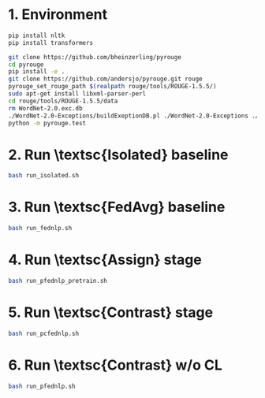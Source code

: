 # 1. Environment
```bash
pip install nltk
pip install transformers

git clone https://github.com/bheinzerling/pyrouge
cd pyrouge
pip install -e .
git clone https://github.com/andersjo/pyrouge.git rouge
pyrouge_set_rouge_path $(realpath rouge/tools/ROUGE-1.5.5/)
sudo apt-get install libxml-parser-perl
cd rouge/tools/ROUGE-1.5.5/data
rm WordNet-2.0.exc.db
./WordNet-2.0-Exceptions/buildExeptionDB.pl ./WordNet-2.0-Exceptions ./smart_common_words.txt ./WordNet-2.0.exc.db
python -m pyrouge.test
```

# 2. Run \textsc{Isolated} baseline
```bash
bash run_isolated.sh
```

# 3. Run \textsc{FedAvg} baseline
```bash
bash run_fednlp.sh
```

# 4. Run \textsc{Assign} stage
```bash
bash run_pfednlp_pretrain.sh
```

# 5. Run \textsc{Contrast} stage
```bash
bash run_pcfednlp.sh
```

# 6. Run \textsc{Contrast} w/o CL
```bash
bash run_pfednlp.sh
```
